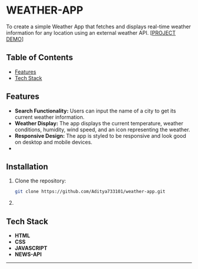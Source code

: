 

# WEATHER-APP 
To create a simple Weather App that fetches and displays real-time weather information for any location using an external weather API. 
[[PROJECT DEMO](https://aditya733101.github.io/weather-app/)] 

## Table of Contents

- [Features](#features)
- [Tech Stack](#tech-stack)

## Features

- **Search Functionality:** Users can input the name of a city to get its current weather information.
- **Weather Display:** The app displays the current temperature, weather conditions, humidity, wind speed, and an icon representing the weather.
- **Responsive Design:** The app is styled to be responsive and look good on desktop and mobile devices.
- 
## Installation

1. Clone the repository:

   ```bash
   git clone https://github.com/Aditya733101/weather-app.git
   ```
2.



## Tech Stack

- **HTML**
- **CSS**
- **JAVASCRIPT**
- **NEWS-API**
 

---
